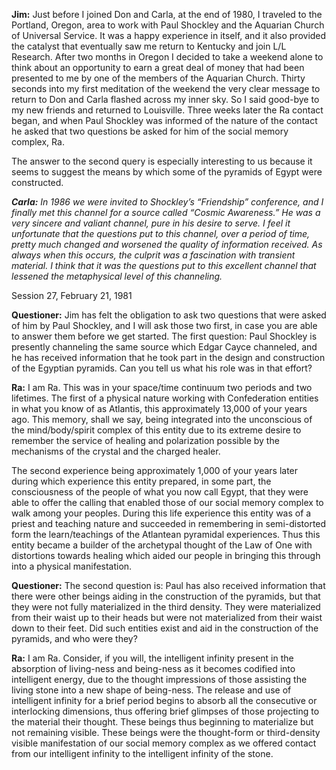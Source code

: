 <p><strong>Jim:</strong> Just before I joined Don and Carla, at the end of 1980, I traveled to the Portland, Oregon, area to work with Paul Shockley and the Aquarian Church of Universal Service. It was a happy experience in itself, and it also provided the catalyst that eventually saw me return to Kentucky and join L/L Research. After two months in Oregon I decided to take a weekend alone to think about an opportunity to earn a great deal of money that had been presented to me by one of the members of the Aquarian Church. Thirty seconds into my first meditation of the weekend the very clear message to return to Don and Carla flashed across my inner sky. So I said good-bye to my new friends and returned to Louisville. Three weeks later the Ra contact began, and when Paul Shockley was informed of the nature of the contact he asked that two questions be asked for him of the social memory complex, Ra.</p>
<p>The answer to the second query is especially interesting to us because it seems to suggest the means by which some of the pyramids of Egypt were constructed.</p>
<p><strong><em>Carla:</em></strong><em> In 1986 we were invited to Shockley’s “Friendship” conference, and I finally met this channel for a source called “Cosmic Awareness.” He was a very sincere and valiant channel, pure in his desire to serve. I feel it unfortunate that the questions put to this channel, over a period of time, pretty much changed and worsened the quality of information received. As always when this occurs, the culprit was a fascination with transient material. I think that it was the questions put to this excellent channel that lessened the metaphysical level of this channeling.</em></p>
<p class="transcript-sub-title">Session 27, February 21, 1981</p>
<p><strong>Questioner:</strong> Jim has felt the obligation to ask two questions that were asked of him by Paul Shockley, and I will ask those two first, in case you are able to answer them before we get started. The first question: Paul Shockley is presently channeling the same source which Edgar Cayce channeled, and he has received information that he took part in the design and construction of the Egyptian pyramids. Can you tell us what his role was in that effort?</p>
<p><strong>Ra:</strong> I am Ra. This was in your space/time continuum two periods and two lifetimes. The first of a physical nature working with Confederation entities in what you know of as Atlantis, this approximately 13,000 of your years ago. This memory, shall we say, being integrated into the unconscious of the mind/body/spirit complex of this entity due to its extreme desire to remember the service of healing and polarization possible by the mechanisms of the crystal and the charged healer.</p>
<p>The second experience being approximately 1,000 of your years later during which experience this entity prepared, in some part, the consciousness of the people of what you now call Egypt, that they were able to offer the calling that enabled those of our social memory complex to walk among your peoples. During this life experience this entity was of a priest and teaching nature and succeeded in remembering in semi-distorted form the learn/teachings of the Atlantean pyramidal experiences. Thus this entity became a builder of the archetypal thought of the Law of One with distortions towards healing which aided our people in bringing this through into a physical manifestation.</p>
<p><strong>Questioner:</strong> The second question is: Paul has also received information that there were other beings aiding in the construction of the pyramids, but that they were not fully materialized in the third density. They were materialized from their waist up to their heads but were not materialized from their waist down to their feet. Did such entities exist and aid in the construction of the pyramids, and who were they?</p>
<p><strong>Ra:</strong> I am Ra. Consider, if you will, the intelligent infinity present in the absorption of living-ness and being-ness as it becomes codified into intelligent energy, due to the thought impressions of those assisting the living stone into a new shape of being-ness. The release and use of intelligent infinity for a brief period begins to absorb all the consecutive or interlocking dimensions, thus offering brief glimpses of those projecting to the material their thought. These beings thus beginning to materialize but not remaining visible. These beings were the thought-form or third-density visible manifestation of our social memory complex as we offered contact from our intelligent infinity to the intelligent infinity of the stone.</p>